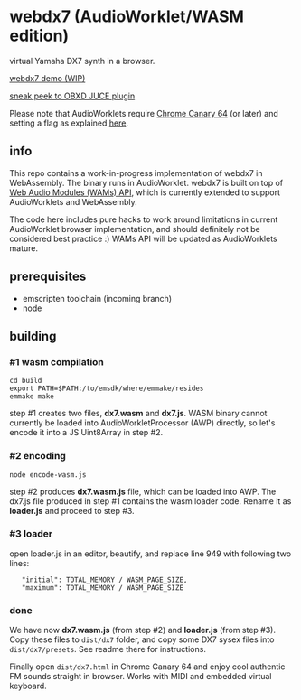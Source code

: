 # webdx7 (AudioWorklet/WASM edition)
virtual Yamaha DX7 synth in a browser.

[webdx7 demo (WIP)](https://webaudiomodules.org/demos/wasm/dx7.html)

[sneak peek to OBXD JUCE plugin](https://webaudiomodules.org/demos/wasm/obxd.html)

Please note that AudioWorklets require  [Chrome Canary 64](https://www.google.com/chrome/browser/canary.html) (or later) and setting a flag as explained [here](https://googlechromelabs.github.io/web-audio-samples/audio-worklet/).

## info
This repo contains a work-in-progress implementation of webdx7 in WebAssembly. The binary runs in AudioWorklet. webdx7 is built on top of [Web Audio Modules (WAMs) API](http://webaudiomodules.org), which is currently extended to support AudioWorklets and WebAssembly. 

The code here includes pure hacks to work around limitations in current AudioWorklet browser implementation, and should definitely not be considered best practice :) WAMs API will be updated as AudioWorklets mature.

## prerequisites
* emscripten toolchain (incoming branch)
* node

## building

### #1 wasm compilation
```
cd build
export PATH=$PATH:/to/emsdk/where/emmake/resides
emmake make
```
step #1 creates two files, **dx7.wasm** and **dx7.js**. WASM binary cannot currently be loaded into AudioWorkletProcessor (AWP) directly, so let's encode it into a JS Uint8Array in step #2.

### #2 encoding
```
node encode-wasm.js
```
step #2 produces **dx7.wasm.js** file, which can be loaded into AWP. The dx7.js file produced in step #1 contains the wasm loader code. Rename it as **loader.js** and proceed to step #3.

### #3 loader
open loader.js in an editor, beautify, and replace line 949 with following two lines:

```
   "initial": TOTAL_MEMORY / WASM_PAGE_SIZE,
   "maximum": TOTAL_MEMORY / WASM_PAGE_SIZE
```

### done
We have now **dx7.wasm.js** (from step #2) and **loader.js** (from step #3). Copy these files to `dist/dx7` folder, and copy some DX7 sysex files into `dist/dx7/presets`. See readme there for instructions.

Finally open `dist/dx7.html` in Chrome Canary 64 and enjoy cool authentic FM sounds straight in browser. Works with MIDI and embedded virtual keyboard.



